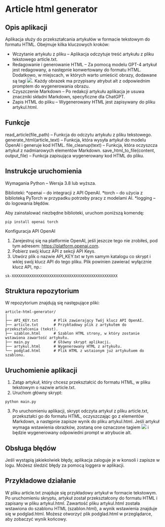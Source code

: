 # Article html generator

## Opis aplikacji
Aplikacja służy do przekształcania artykułów w formacie tekstowym do formatu HTML. 
Obejmuje kilka kluczowych kroków:

* Wczytanie artykułu z pliku – Aplikacja odczytuje treść artykułu z pliku tekstowego article.txt.
* Redagowanie i generowanie HTML – Za pomocą modelu GPT-4 artykuł jest redagowany, a następnie konwertowany do formatu HTML. Dodatkowo, w miejscach, w których warto umieścić obrazy, dodawane są tagi <img src="image_placeholder.jpg">. Każdy obrazek ma przypisany atrybut alt z odpowiednim promptem do wygenerowania obrazu.
* Czyszczenie Markdown – Po redakcji artykułu aplikacja je usuwa znaczniki składni Markdown, specyficzne dla ChatGPT.
* Zapis HTML do pliku –  Wygenerowany HTML jest zapisywany do pliku artykul.html.

## Funkcje
read_article(file_path) – Funkcja do odczytu artykułu z pliku tekstowego.
generate_html(article_text) – Funkcja, która wysyła artykuł do modelu OpenAI i generuje kod HTML.
file_cleanup(text) – Funkcja, która oczyszcza artykuł z nadmiarowych elementów Markdown.
save_html_to_file(content, output_file) – Funkcja zapisująca wygenerowany kod HTML do pliku.


## Instrukcje uruchomienia
Wymagania
Python – Wersja 3.8 lub wyższa.

Biblioteki:
*openai – do integracji z API OpenAI.
*torch – do użycia z biblioteką PyTorch w przypadku potrzeby pracy z modelami AI.
*logging – do logowania błędów.

Aby zainstalować niezbędne biblioteki, uruchom poniższą komendę:
```
pip install openai torch
```
Konfiguracja API OpenAI
1. Zarejestruj się na platformie OpenAI, jeśli jeszcze tego nie zrobiłeś, pod tym adresem: https://platform.openai.com.
2. Pobierz swój klucz API z sekcji API Keys.
3. Utwórz plik o nazwie API_KEY.txt w tym samym katalogu co skrypt i wklej swój klucz API do tego pliku. Plik powinien zawierać wyłącznie klucz API, np.:
```
sk-XXXXXXXXXXXXXXXXXXXXXXXXXXXXXXXXXXXXXXXXXXXXXXXX
```
## Struktura repozytorium
W repozytorium znajdują się następujące pliki:
```
article-html-generator/
│
├── API_KEY.txt       # Plik zawierający Twój klucz API OpenAI.
├── article.txt       # Przykładowy plik z artykułem do przekształcenia (tekst).
├── szablon.html      # Szablon HTML strony, w który zostanie wstawiona zawartość artykułu.
├── main.py           # Główny skrypt aplikacji.
├── artykul.html      # Wygenerowany HTML z artykułu.
└── podglad.html      # Plik HTML z wstaionym już artykułuem do szablonu.
```

## Uruchomienie aplikacji
1. Zatąp artykuł, który chcesz przekształcić do formatu HTML, w pliku tekstowym o nazwie article.txt. 
2. Uruchom główny skrypt:
```
python main.py
```
3. Po uruchomieniu aplikacji, skrypt odczyta artykuł z pliku article.txt, przekształci go do formatu HTML, oczyszczając go z elementów Markdown, a następnie zapisze wynik do pliku artykul.html. Jeśli artykuł wymaga wstawienia obrazków, zostaną one oznaczone tagiem <img src="image_placeholder.jpg"> i będzie wygenerowany odpowiedni prompt w atrybucie alt.

## Obsługa błędów
Jeśli wystąpią jakiekolwiek błędy, aplikacja zaloguje je w konsoli i zapisze w logu. Możesz śledzić błędy za pomocą loggera w aplikacji.

## Przykładowe działanie
W pliku article.txt znajduje się przykładowy artykuł w formacie tekstowym.
Po uruchomieniu skryptu, artykuł został przekształcony do formatu HTML i zapisany w pliku artykul.html.
Zawartość pliku artykul.html została wstawiona do szablonu HTML (szablon.html), a wynik wstawienia znajduje się w podglad.html.
Możesz otworzyć plik podglad.html w przeglądarce, aby zobaczyć wynik końcowy. 

